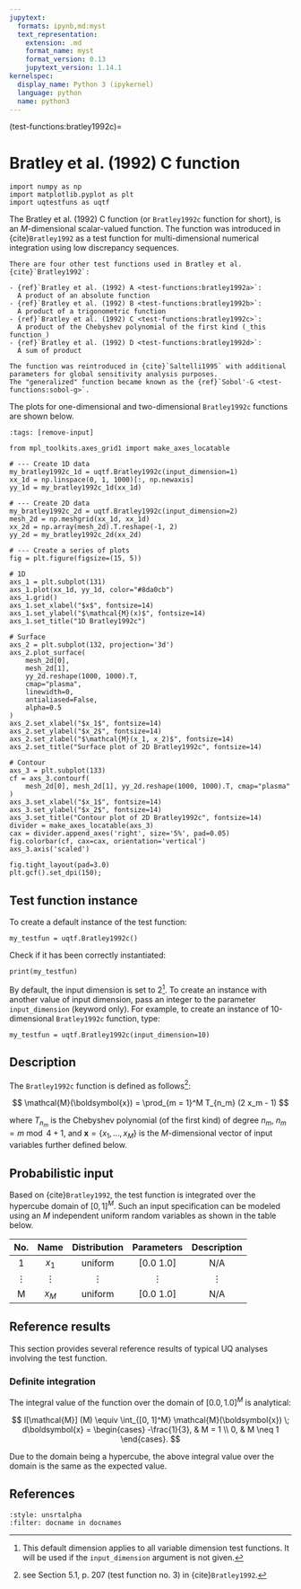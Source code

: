 ```yaml
---
jupytext:
  formats: ipynb,md:myst
  text_representation:
    extension: .md
    format_name: myst
    format_version: 0.13
    jupytext_version: 1.14.1
kernelspec:
  display_name: Python 3 (ipykernel)
  language: python
  name: python3
---
```


(test-functions:bratley1992c)=
# Bratley et al. (1992) C function

```{code-cell} ipython3
import numpy as np
import matplotlib.pyplot as plt
import uqtestfuns as uqtf
```

The Bratley et al. (1992) C function (or `Bratley1992c` function for short),
is an $M$-dimensional scalar-valued function.
The function was introduced in {cite}`Bratley1992` as a test function
for multi-dimensional numerical integration using low discrepancy sequences.

```{note}
There are four other test functions used in Bratley et al. {cite}`Bratley1992`:

- {ref}`Bratley et al. (1992) A <test-functions:bratley1992a>`:
  A product of an absolute function 
- {ref}`Bratley et al. (1992) B <test-functions:bratley1992b>`:
  A product of a trigonometric function
- {ref}`Bratley et al. (1992) C <test-functions:bratley1992c>`:
  A product of the Chebyshev polynomial of the first kind (_this function_)
- {ref}`Bratley et al. (1992) D <test-functions:bratley1992d>`:
  A sum of product
  
The function was reintroduced in {cite}`Saltelli1995` with additional
parameters for global sensitivity analysis purposes.
The "generalized" function became known as the {ref}`Sobol'-G <test-functions:sobol-g>`. 
```

The plots for one-dimensional and two-dimensional `Bratley1992c` functions
are shown below.

```{code-cell} ipython3
:tags: [remove-input]

from mpl_toolkits.axes_grid1 import make_axes_locatable

# --- Create 1D data
my_bratley1992c_1d = uqtf.Bratley1992c(input_dimension=1)
xx_1d = np.linspace(0, 1, 1000)[:, np.newaxis]
yy_1d = my_bratley1992c_1d(xx_1d)

# --- Create 2D data
my_bratley1992c_2d = uqtf.Bratley1992c(input_dimension=2)
mesh_2d = np.meshgrid(xx_1d, xx_1d)
xx_2d = np.array(mesh_2d).T.reshape(-1, 2)
yy_2d = my_bratley1992c_2d(xx_2d)

# --- Create a series of plots
fig = plt.figure(figsize=(15, 5))

# 1D
axs_1 = plt.subplot(131)
axs_1.plot(xx_1d, yy_1d, color="#8da0cb")
axs_1.grid()
axs_1.set_xlabel("$x$", fontsize=14)
axs_1.set_ylabel("$\mathcal{M}(x)$", fontsize=14)
axs_1.set_title("1D Bratley1992c")

# Surface
axs_2 = plt.subplot(132, projection='3d')
axs_2.plot_surface(
    mesh_2d[0],
    mesh_2d[1],
    yy_2d.reshape(1000, 1000).T,
    cmap="plasma",
    linewidth=0,
    antialiased=False,
    alpha=0.5
)
axs_2.set_xlabel("$x_1$", fontsize=14)
axs_2.set_ylabel("$x_2$", fontsize=14)
axs_2.set_zlabel("$\mathcal{M}(x_1, x_2)$", fontsize=14)
axs_2.set_title("Surface plot of 2D Bratley1992c", fontsize=14)

# Contour
axs_3 = plt.subplot(133)
cf = axs_3.contourf(
    mesh_2d[0], mesh_2d[1], yy_2d.reshape(1000, 1000).T, cmap="plasma"
)
axs_3.set_xlabel("$x_1$", fontsize=14)
axs_3.set_ylabel("$x_2$", fontsize=14)
axs_3.set_title("Contour plot of 2D Bratley1992c", fontsize=14)
divider = make_axes_locatable(axs_3)
cax = divider.append_axes('right', size='5%', pad=0.05)
fig.colorbar(cf, cax=cax, orientation='vertical')
axs_3.axis('scaled')

fig.tight_layout(pad=3.0)
plt.gcf().set_dpi(150);
```

## Test function instance

To create a default instance of the test function:

```{code-cell} ipython3
my_testfun = uqtf.Bratley1992c()
```

Check if it has been correctly instantiated:

```{code-cell} ipython3
print(my_testfun)
```

By default, the input dimension is set to $2$[^default_dimension].
To create an instance with another value of input dimension,
pass an integer to the parameter `input_dimension` (keyword only).
For example, to create an instance of 10-dimensional `Bratley1992c` function,
type:

```{code-cell} ipython3
my_testfun = uqtf.Bratley1992c(input_dimension=10)
```

## Description

The `Bratley1992c` function is defined as follows[^location]:

$$
\mathcal{M}(\boldsymbol{x}) = \prod_{m = 1}^M T_{n_m} (2 x_m - 1)
$$

where $T_{n_m}$ is the Chebyshev polynomial (of the first kind)
of degree $n_m$, $n_m = m \bmod 4 + 1$, and
$\boldsymbol{x} = \{ x_1, \ldots, x_M \}$
is the $M$-dimensional vector of input variables further defined below.

## Probabilistic input

Based on {cite}`Bratley1992`, the test function is integrated over the 
hypercube domain of $[0, 1]^M$.
Such an input specification can be modeled using an $M$ independent uniform
random variables as shown in the table below.

| No.       |  Name    |  Distribution | Parameters | Description |
|:---------:|:--------:|:-------------:|:----------:|:-----------:|
|  1        | $x_1$    | uniform       | [0.0 1.0]  |     N/A     |
|  $\vdots$ | $\vdots$ | $\vdots$      | $\vdots$   |  $\vdots$   |
|  M        | $x_M$    | uniform       | [0.0 1.0]  |     N/A     |


## Reference results

This section provides several reference results of typical UQ analyses involving
the test function.

### Definite integration

The integral value of the function over the domain of $[0.0, 1.0]^M$
is analytical:

$$
I[\mathcal{M}] (M) \equiv \int_{[0, 1]^M} \mathcal{M}(\boldsymbol{x}) \; d\boldsymbol{x} = 
\begin{cases}
-\frac{1}{3}, & M = 1 \\
0,            & M \neq 1
\end{cases}.
$$

Due to the domain being a hypercube,
the above integral value over the domain is the same as the expected value.

## References

```{bibliography}
:style: unsrtalpha
:filter: docname in docnames
```

[^location]: see Section 5.1, p. 207 (test function no. 3)
in {cite}`Bratley1992`.

[^default_dimension]: This default dimension applies to all variable dimension
test functions. It will be used if the `input_dimension` argument is not given.
